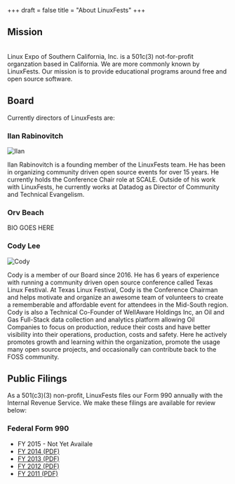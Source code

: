 +++
draft = false
title = "About LinuxFests"
+++

## Mission
<br>
Linux Expo of Southern California, Inc. is a 501c(3) not-for-profit organzation based in California.
We are more commonly known by LinuxFests. Our mission is to provide educational programs around
free and open source software.
<br>

## Board

Currently directors of LinuxFests are:

### Ilan Rabinovitch

![Ilan](/img/board/ilan.jpg)

Ilan Rabinovitch is a founding member of the LinuxFests team.  He has been in organizing community driven open source events for over 15 years. He currently holds the Conference Chair role at SCALE.  Outside of his work with LinuxFests, he currently works at Datadog as Director of Community and Technical Evangelism.

### Orv Beach

BIO GOES HERE

### Cody Lee

![Cody](/img/board/cody.png)

Cody is a member of our Board since 2016. He has 6 years of experience with running a community driven open source conference called Texas Linux Festival. At Texas Linux Festival, Cody is the Conference Chairman and helps motivate and organize an awesome team of volunteers to create a rememberable and affordable event for attendees in the Mid-South region. Cody is also a Technical Co-Founder of WellAware Holdings Inc, an Oil and Gas Full-Stack data collection and analytics platform allowing Oil Companies to focus on production, reduce their costs and have better visibility into their operations, production, costs and safety.  Here he actively promotes  growth and learning within the organization, promote the usage many open source projects, and occasionally can contribute back to the FOSS community.

## Public Filings

As a 501(c3)(3) non-profit, LinuxFests files our Form 990 annually with the Internal Revenue Service.
We make these filings are available for review below:

### Federal Form 990
* FY 2015 - Not Yet Availale
* [FY 2014 (PDF)](/files/990/2014.pdf)
* [FY 2013 (PDF)](/files/990/2013.pdf)
* [FY 2012 (PDF)](/files/990/2013.pdf)
* [FY 2011 (PDF)](/files/990/2013.pdf)

